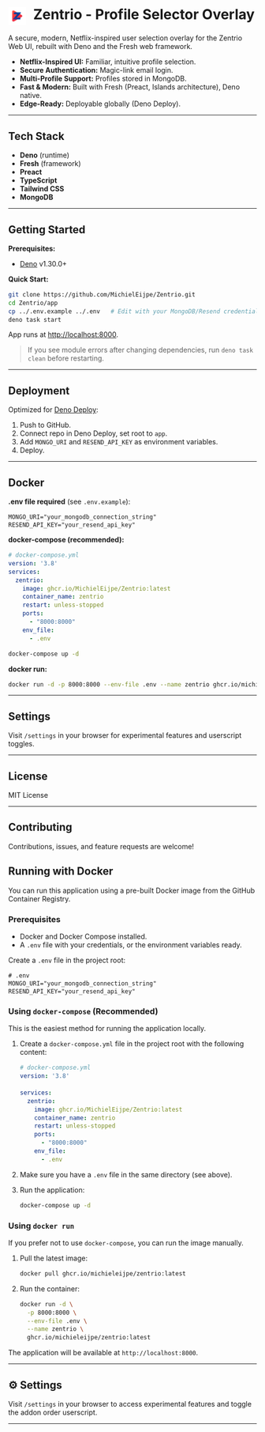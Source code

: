 # <img src="app/static/icons/icon-192.png" alt="Zentrio Icon" width="36" height="36" style="vertical-align:middle;margin-right:8px;"> Zentrio - Profile Selector Overlay

A secure, modern, Netflix-inspired user selection overlay for the Zentrio Web UI, rebuilt with Deno and the Fresh web framework.

- **Netflix-Inspired UI:** Familiar, intuitive profile selection.
- **Secure Authentication:** Magic-link email login.
- **Multi-Profile Support:** Profiles stored in MongoDB.
- **Fast & Modern:** Built with Fresh (Preact, Islands architecture), Deno native.
- **Edge-Ready:** Deployable globally (Deno Deploy).

---

## Tech Stack

- **Deno** (runtime)
- **Fresh** (framework)
- **Preact**
- **TypeScript**
- **Tailwind CSS**
- **MongoDB**

---

## Getting Started

**Prerequisites:**  
- [Deno](https://deno.land/manual/getting_started/installation) v1.30.0+

**Quick Start:**
```sh
git clone https://github.com/MichielEijpe/Zentrio.git
cd Zentrio/app
cp ../.env.example ../.env   # Edit with your MongoDB/Resend credentials
deno task start
```
App runs at [http://localhost:8000](http://localhost:8000).

> If you see module errors after changing dependencies, run `deno task clean` before restarting.

---

## Deployment

Optimized for [Deno Deploy](https://deno.com/deploy):

1. Push to GitHub.
2. Connect repo in Deno Deploy, set root to `app`.
3. Add `MONGO_URI` and `RESEND_API_KEY` as environment variables.
4. Deploy.

---

## Docker

**.env file required** (see `.env.example`):

```env
MONGO_URI="your_mongodb_connection_string"
RESEND_API_KEY="your_resend_api_key"
```

**docker-compose (recommended):**
```yaml
# docker-compose.yml
version: '3.8'
services:
  zentrio:
    image: ghcr.io/MichielEijpe/Zentrio:latest
    container_name: zentrio
    restart: unless-stopped
    ports:
      - "8000:8000"
    env_file:
      - .env
```
```sh
docker-compose up -d
```

**docker run:**
```sh
docker run -d -p 8000:8000 --env-file .env --name zentrio ghcr.io/michieleijpe/zentrio:latest
```

---

## Settings

Visit `/settings` in your browser for experimental features and userscript toggles.

---

## License

MIT License

---

## Contributing

Contributions, issues, and feature requests are welcome!
## Running with Docker

You can run this application using a pre-built Docker image from the GitHub Container Registry.

### Prerequisites

- Docker and Docker Compose installed.
- A `.env` file with your credentials, or the environment variables ready.

Create a `.env` file in the project root:

```env
# .env
MONGO_URI="your_mongodb_connection_string"
RESEND_API_KEY="your_resend_api_key"
```

### Using `docker-compose` (Recommended)

This is the easiest method for running the application locally.

1.  Create a `docker-compose.yml` file in the project root with the following content:

    ```yaml
    # docker-compose.yml
    version: '3.8'

    services:
      zentrio:
        image: ghcr.io/MichielEijpe/Zentrio:latest
        container_name: zentrio
        restart: unless-stopped
        ports:
          - "8000:8000"
        env_file:
          - .env
    ```

2.  Make sure you have a `.env` file in the same directory (see above).

3.  Run the application:
    ```sh
    docker-compose up -d
    ```

### Using `docker run`

If you prefer not to use `docker-compose`, you can run the image manually.

1.  Pull the latest image:
    ```sh
    docker pull ghcr.io/michieleijpe/zentrio:latest
    ```

2.  Run the container:
    ```sh
    docker run -d \
      -p 8000:8000 \
      --env-file .env \
      --name zentrio \
      ghcr.io/michieleijpe/zentrio:latest
    ```

The application will be available at `http://localhost:8000`.

---

## ⚙️ Settings

Visit `/settings` in your browser to access experimental features and toggle the addon order userscript.

---
